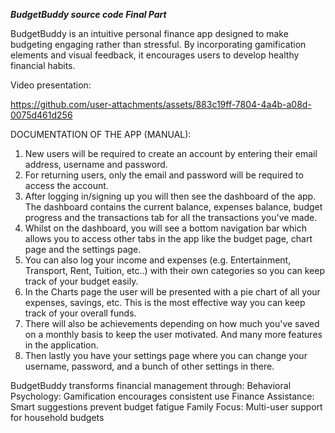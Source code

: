 ***BudgetBuddy source code Final Part***

BudgetBuddy is an intuitive personal finance app designed to make budgeting 
engaging rather than stressful. By incorporating gamification elements and visual 
feedback, it encourages users to develop healthy financial habits. 

Video presentation:  

https://github.com/user-attachments/assets/883c19ff-7804-4a4b-a08d-0075d461d256



DOCUMENTATION OF THE APP (MANUAL):
1. New users will be required to create an account by entering their email address, username and password.
2. For returning users, only the email and password will be required to access the account.
3. After logging in/signing up you will then see the dashboard of the app. The dashboard contains the current balance, expenses balance, budget progress
and the transactions tab for all the transactions you've made.
4. Whilst on the dashboard, you will see a bottom navigation bar which allows you to access other tabs in the app like the budget page, chart page and the settings page.
5. You can also log your income and expenses (e.g. Entertainment, Transport, Rent, Tuition, etc..) with their own categories so you can keep track of your budget easily.
6. In the Charts page the user will be presented with a pie chart of all your expenses, savings, etc. This is the most effective way you can keep track of your overall funds.
7. There will also be achievements depending on how much you've saved on a monthly basis to keep the user motivated. And many more features in the application.
8. Then lastly you have your settings page where you can change your username, password, and a bunch of other settings in there.


BudgetBuddy transforms financial management through: 
Behavioral Psychology: Gamification encourages consistent use 
Finance Assistance: Smart suggestions prevent budget fatigue 
Family Focus: Multi-user support for household budgets
